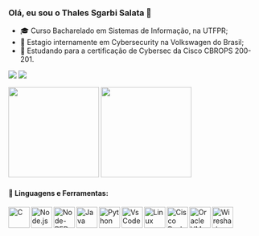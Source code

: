 ### Olá, eu sou o Thales Sgarbi Salata 👋
- 🎓 Curso Bacharelado em Sistemas de Informação, na UTFPR;
- 🏢 Estagio internamente em Cybersecurity na Volkswagen do Brasil;
- 🔐 Estudando para a certificação de Cybersec da Cisco CBROPS 200-201.

<a href="https://www.instagram.com/ei_thasal/" target="_blank"><img src="https://img.shields.io/badge/-Instagram-%23E4405F?style=for-the-badge&logo=instagram&logoColor=white" target="_blank"></a>
<a href="https://www.linkedin.com/in/thales-sgarbi-salata/" target="_blank"><img src="https://img.shields.io/badge/-Linkedin-%23E4405F?style=for-the-badge&logo=linkedin&logoColor=white" target="_blank"></a>

<!--
**Taresu/Taresu** is a ✨ _special_ ✨ repository because its `README.md` (this file) appears on your GitHub profile.

Here are some ideas to get you started:

- 🔭 I’m currently working on ...
- 🌱 I’m currently learning ...
- 👯 I’m looking to collaborate on ...
- 🤔 I’m looking for help with ...
- 💬 Ask me about ...
- 📫 How to reach me: ...
- 😄 Pronouns: ...
- ⚡ Fun fact: ...
-->

<div
  <a href="https://github.com/Taresu">
  <img height="180em" src="https://github-readme-stats.vercel.app/api?username=Taresu&show_icons=true&theme=dark&include_all_commits=true&count_private=true"/>
  <img height="180em" src="https://github-readme-stats.vercel.app/api/top-langs/?username=Taresu&layout=compact&langs_count=7&theme=dark"/>
</div>

#### 🔨 Linguagens e Ferramentas:

<a href="https://pt.wikipedia.org/wiki/C_(linguagem_de_programa%C3%A7%C3%A3o)" target="_blank"> <img alt="C" align="left" height="42px" src="https://cdn.jsdelivr.net/gh/devicons/devicon/icons/c/c-original.svg"> </a>

<a href="https://pt.wikipedia.org/wiki/Node.js" target="_blank"> <img align="left" alt="Node.js" height ="42px"  src="https://upload.wikimedia.org/wikipedia/commons/thumb/d/d9/Node.js_logo.svg/220px-Node.js_logo.svg.png"> </a>

<a href="https://pt.wikipedia.org/wiki/NodeRed" target="_blank"> <img align="left" alt="Node-RED" height ="42px"  src="https://upload.wikimedia.org/wikipedia/commons/thumb/2/2b/Node-red-icon.png/200px-Node-red-icon.png"> </a>

<!---

<a href="https://pt.wikipedia.org/wiki/HTML5" target="_blank"> <img alt="HTML5" align="left" height="42px"
src="https://raw.githubusercontent.com/devicons/devicon/master/icons/html5/html5-original.svg"> </a>

<a href="https://pt.wikipedia.org/wiki/CSS3" target="_blank"> <img alt="CSS3" align="left" height="42px" src="https://raw.githubusercontent.com/devicons/devicon/master/icons/css3/css3-original.svg"> </a>

<a href="https://pt.wikipedia.org/wiki/Moodle" target="_blank"> <img alt="Moodle" align="left" height="42px" src="https://cdn.jsdelivr.net/gh/devicons/devicon/icons/moodle/moodle-original.svg"> </a>

<a href="https://pt.wikipedia.org/wiki/Canva" target="_blank"> <img alt="Canva" align="left" height="42px" src="https://cdn.jsdelivr.net/gh/devicons/devicon/icons/canva/canva-original.svg"> </a>

-->

<a href="https://pt.wikipedia.org/wiki/Java" target="_blank"> <img alt="Java" align="left" height="42px" 
src="https://img.icons8.com/color/344/java-coffee-cup-logo--v1.png"> </a>

<a href="https://pt.wikipedia.org/wiki/Python" target="_blank"> <img alt="Python" align="left" height="42px" 
src="https://img.icons8.com/color/344/python--v1.png"> </a>

<a href="https://pt.wikipedia.org/wiki/Visual_Studio_Code" target="_blank"> <img alt="VsCode" align="left" height="42px" src="https://cdn.jsdelivr.net/gh/devicons/devicon/icons/vscode/vscode-original.svg"> </a>

<a href="https://pt.wikipedia.org/wiki/Linux" target="_blank"> <img alt="Linux" align="left" height="42px" src="https://upload.wikimedia.org/wikipedia/commons/thumb/3/35/Tux.svg/800px-Tux.svg.png"> </a>

<a href="https://pt.wikipedia.org/wiki/Packet_Tracer" target="_blank"> <img alt="Cisco Packet Tracer" align="left" height="42px" src="http://www.cloudi.com.br/scoop2017/wp-content/uploads/2017/10/ciscopackettracer.jpg"> </a>

<a href="https://pt.wikipedia.org/wiki/VirtualBox" target="_blank"> <img alt="Oracle VM VirtualBox" align="left" height="42px" src="https://img.icons8.com/color/344/virtualbox.png"> </a>

<a href="https://pt.wikipedia.org/wiki/Wireshark" target="_blank"> <img alt="Wireshark" align="left" height="42px" src="https://cdn.icon-icons.com/icons2/2699/PNG/512/wireshark_logo_icon_170682.png"> </a>

